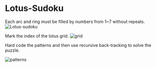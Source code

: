 # Lotus-Sudoku
Each arc and ring must be filled by numbers from 1~7 without repeats.
![Lotus-sudoku](https://people.eecs.ku.edu/~kchu25/github_support/s1.jpg)

Mark the index of the lotus grid.
![grid](https://people.eecs.ku.edu/~kchu25/github_support/s2.jpg)

Hard code the patterns and then use recursive back-tracking to solve the puzzle.

![patterns](https://people.eecs.ku.edu/~kchu25/github_support/s3.jpg)

